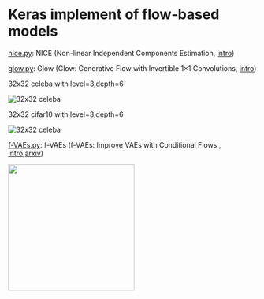 # Keras implement of flow-based models

[nice.py](https://github.com/bojone/flow/blob/master/nice.py): NICE (Non-linear Independent Components Estimation, [intro]( https://kexue.fm/archives/5776))

[glow.py](https://github.com/bojone/flow/blob/master/glow.py): Glow (Glow: Generative Flow
with Invertible 1×1 Convolutions, [intro]( https://kexue.fm/archives/5807))

32x32 celeba with level=3,depth=6

![32x32 celeba](https://kexue.fm/usr/uploads/2018/08/1823395940.png)


32x32 cifar10 with level=3,depth=6

![32x32 celeba](https://kexue.fm/usr/uploads/2018/08/1012322369.png)


[f-VAEs.py](https://github.com/bojone/flow/blob/master/f-VAEs.py): f-VAEs (f-VAEs: Improve VAEs with Conditional Flows
, [intro]( https://kexue.fm/archives/5977),[arxiv](https://arxiv.org/abs/1809.05861))

<img src="https://kexue.fm/usr/uploads/2018/09/3123911138.png" height=256 />
